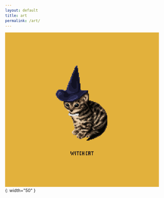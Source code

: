 ```yaml
---
layout: default
title: art
permalink: /art/
---
```


![pixel cat](/assets/pixelcat.png){: width="50" }
